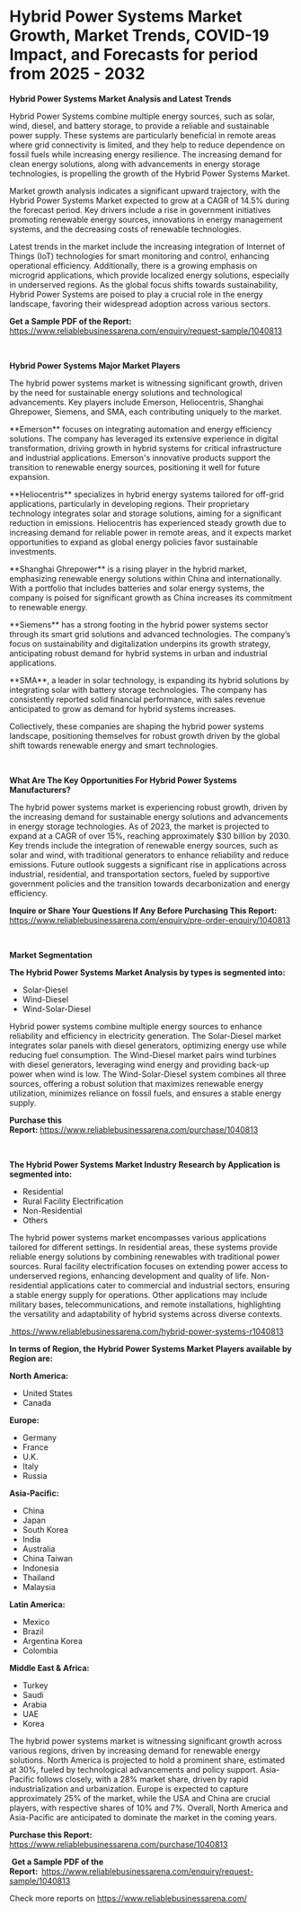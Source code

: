 <p><h1>Hybrid Power Systems Market Growth, Market Trends, COVID-19 Impact, and Forecasts for period from 2025 - 2032</h1></p><p><strong>Hybrid Power Systems Market Analysis and Latest Trends</strong></p>
<p><p>Hybrid Power Systems combine multiple energy sources, such as solar, wind, diesel, and battery storage, to provide a reliable and sustainable power supply. These systems are particularly beneficial in remote areas where grid connectivity is limited, and they help to reduce dependence on fossil fuels while increasing energy resilience. The increasing demand for clean energy solutions, along with advancements in energy storage technologies, is propelling the growth of the Hybrid Power Systems Market.</p><p>Market growth analysis indicates a significant upward trajectory, with the Hybrid Power Systems Market expected to grow at a CAGR of 14.5% during the forecast period. Key drivers include a rise in government initiatives promoting renewable energy sources, innovations in energy management systems, and the decreasing costs of renewable technologies.</p><p>Latest trends in the market include the increasing integration of Internet of Things (IoT) technologies for smart monitoring and control, enhancing operational efficiency. Additionally, there is a growing emphasis on microgrid applications, which provide localized energy solutions, especially in underserved regions. As the global focus shifts towards sustainability, Hybrid Power Systems are poised to play a crucial role in the energy landscape, favoring their widespread adoption across various sectors.</p></p>
<p><strong>Get a Sample PDF of the Report:&nbsp;</strong> <a href="https://www.reliablebusinessarena.com/enquiry/request-sample/1040813?utm_campaign=1143&utm_medium=2&utm_source=Github&utm_content=ia&utm_term=13022025&utm_id=hybrid-power-systems">https://www.reliablebusinessarena.com/enquiry/request-sample/1040813</a></p>
<p>&nbsp;</p>
<p><strong>Hybrid Power Systems Major Market Players</strong></p>
<p><p>The hybrid power systems market is witnessing significant growth, driven by the need for sustainable energy solutions and technological advancements. Key players include Emerson, Heliocentris, Shanghai Ghrepower, Siemens, and SMA, each contributing uniquely to the market.</p><p>**Emerson** focuses on integrating automation and energy efficiency solutions. The company has leveraged its extensive experience in digital transformation, driving growth in hybrid systems for critical infrastructure and industrial applications. Emerson's innovative products support the transition to renewable energy sources, positioning it well for future expansion. </p><p>**Heliocentris** specializes in hybrid energy systems tailored for off-grid applications, particularly in developing regions. Their proprietary technology integrates solar and storage solutions, aiming for a significant reduction in emissions. Heliocentris has experienced steady growth due to increasing demand for reliable power in remote areas, and it expects market opportunities to expand as global energy policies favor sustainable investments.</p><p>**Shanghai Ghrepower** is a rising player in the hybrid market, emphasizing renewable energy solutions within China and internationally. With a portfolio that includes batteries and solar energy systems, the company is poised for significant growth as China increases its commitment to renewable energy.</p><p>**Siemens** has a strong footing in the hybrid power systems sector through its smart grid solutions and advanced technologies. The company’s focus on sustainability and digitalization underpins its growth strategy, anticipating robust demand for hybrid systems in urban and industrial applications.</p><p>**SMA**, a leader in solar technology, is expanding its hybrid solutions by integrating solar with battery storage technologies. The company has consistently reported solid financial performance, with sales revenue anticipated to grow as demand for hybrid systems increases.</p><p>Collectively, these companies are shaping the hybrid power systems landscape, positioning themselves for robust growth driven by the global shift towards renewable energy and smart technologies.</p></p>
<p>&nbsp;</p>
<p><strong>What Are The Key Opportunities For Hybrid Power Systems Manufacturers?</strong></p>
<p><p>The hybrid power systems market is experiencing robust growth, driven by the increasing demand for sustainable energy solutions and advancements in energy storage technologies. As of 2023, the market is projected to expand at a CAGR of over 15%, reaching approximately $30 billion by 2030. Key trends include the integration of renewable energy sources, such as solar and wind, with traditional generators to enhance reliability and reduce emissions. Future outlook suggests a significant rise in applications across industrial, residential, and transportation sectors, fueled by supportive government policies and the transition towards decarbonization and energy efficiency.</p></p>
<p><strong>Inquire or Share Your Questions If Any Before Purchasing This Report:</strong> <a href="https://www.reliablebusinessarena.com/enquiry/pre-order-enquiry/1040813?utm_campaign=1143&utm_medium=2&utm_source=Github&utm_content=ia&utm_term=13022025&utm_id=hybrid-power-systems">https://www.reliablebusinessarena.com/enquiry/pre-order-enquiry/1040813</a></p>
<p>&nbsp;</p>
<p><strong>Market Segmentation</strong></p>
<p><strong>The Hybrid Power Systems Market Analysis by types is segmented into:</strong></p>
<p><ul><li>Solar-Diesel</li><li>Wind-Diesel</li><li>Wind-Solar-Diesel</li></ul></p>
<p><p>Hybrid power systems combine multiple energy sources to enhance reliability and efficiency in electricity generation. The Solar-Diesel market integrates solar panels with diesel generators, optimizing energy use while reducing fuel consumption. The Wind-Diesel market pairs wind turbines with diesel generators, leveraging wind energy and providing back-up power when wind is low. The Wind-Solar-Diesel system combines all three sources, offering a robust solution that maximizes renewable energy utilization, minimizes reliance on fossil fuels, and ensures a stable energy supply.</p></p>
<p><strong>Purchase this Report:&nbsp;</strong><a href="https://www.reliablebusinessarena.com/purchase/1040813?utm_campaign=1143&utm_medium=2&utm_source=Github&utm_content=ia&utm_term=13022025&utm_id=hybrid-power-systems">https://www.reliablebusinessarena.com/purchase/1040813</a></p>
<p>&nbsp;</p>
<p><strong>The Hybrid Power Systems Market Industry Research by Application is segmented into:</strong></p>
<p><ul><li>Residential</li><li>Rural Facility Electrification</li><li>Non-Residential</li><li>Others</li></ul></p>
<p><p>The hybrid power systems market encompasses various applications tailored for different settings. In residential areas, these systems provide reliable energy solutions by combining renewables with traditional power sources. Rural facility electrification focuses on extending power access to underserved regions, enhancing development and quality of life. Non-residential applications cater to commercial and industrial sectors, ensuring a stable energy supply for operations. Other applications may include military bases, telecommunications, and remote installations, highlighting the versatility and adaptability of hybrid systems across diverse contexts.</p></p>
<p><a href="https://www.reliablebusinessarena.com/hybrid-power-systems-r1040813?utm_campaign=1143&utm_medium=2&utm_source=Github&utm_content=ia&utm_term=13022025&utm_id=hybrid-power-systems">&nbsp;https://www.reliablebusinessarena.com/hybrid-power-systems-r1040813</a></p>
<p><strong>In terms of Region, the Hybrid Power Systems Market Players available by Region are:</strong></p>
<p>
    <p> <strong> North America: </strong>
        <ul>
            <li>United States</li>
            <li>Canada</li>
        </ul>
        </p> 
    <p> <strong> Europe: </strong>
        <ul>
            <li>Germany</li>
            <li>France</li>
            <li>U.K.</li>
            <li>Italy</li>
            <li>Russia</li>
        </ul>
        </p> 
    <p> <strong> Asia-Pacific: </strong>
        <ul>
            <li>China</li>
            <li>Japan</li>
            <li>South Korea</li>
            <li>India</li>
            <li>Australia</li>
            <li>China Taiwan</li>
            <li>Indonesia</li>
            <li>Thailand</li>
            <li>Malaysia</li>
        </ul>
        </p> 
    <p> <strong> Latin America: </strong>
        <ul>
            <li>Mexico</li>
            <li>Brazil</li>
            <li>Argentina Korea</li>
            <li>Colombia</li>
        </ul>
        </p> 
    <p> <strong> Middle East & Africa: </strong>
        <ul>
            <li>Turkey</li>
            <li>Saudi</li>
            <li>Arabia</li>
            <li>UAE</li>
            <li>Korea</li>
        </ul>
    </p>
    </p>
<p><p>The hybrid power systems market is witnessing significant growth across various regions, driven by increasing demand for renewable energy solutions. North America is projected to hold a prominent share, estimated at 30%, fueled by technological advancements and policy support. Asia-Pacific follows closely, with a 28% market share, driven by rapid industrialization and urbanization. Europe is expected to capture approximately 25% of the market, while the USA and China are crucial players, with respective shares of 10% and 7%. Overall, North America and Asia-Pacific are anticipated to dominate the market in the coming years.</p></p>
<p><strong>Purchase this Report: </strong><a href="https://www.reliablebusinessarena.com/purchase/1040813?utm_campaign=1143&utm_medium=2&utm_source=Github&utm_content=ia&utm_term=13022025&utm_id=hybrid-power-systems">https://www.reliablebusinessarena.com/purchase/1040813</a></p>
<p>&nbsp;<strong>Get a Sample PDF of the Report:&nbsp;&nbsp;</strong><a href="https://www.reliablebusinessarena.com/enquiry/request-sample/1040813?utm_campaign=1143&utm_medium=2&utm_source=Github&utm_content=ia&utm_term=13022025&utm_id=hybrid-power-systems">https://www.reliablebusinessarena.com/enquiry/request-sample/1040813</a></p>
<p><strong></strong></p>
<p>Check more reports on <a href="https://www.reliablebusinessarena.com/?utm_campaign=1143&utm_medium=2&utm_source=Github&utm_content=ia&utm_term=13022025&utm_id=hybrid-power-systems">https://www.reliablebusinessarena.com/</a></p>